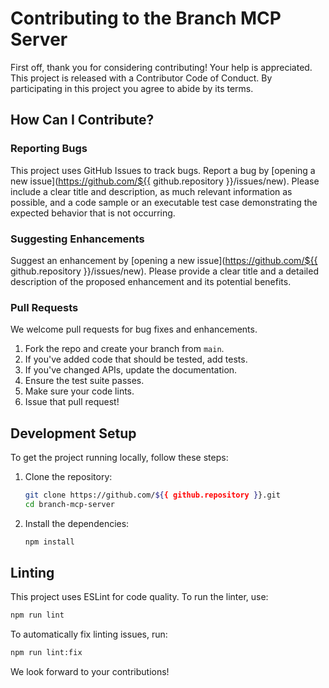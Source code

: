 # Contributing to the Branch MCP Server

First off, thank you for considering contributing! Your help is appreciated. This project is released with a Contributor Code of Conduct. By participating in this project you agree to abide by its terms.

## How Can I Contribute?

### Reporting Bugs

This project uses GitHub Issues to track bugs. Report a bug by [opening a new issue](https://github.com/${{ github.repository }}/issues/new). Please include a clear title and description, as much relevant information as possible, and a code sample or an executable test case demonstrating the expected behavior that is not occurring.

### Suggesting Enhancements

Suggest an enhancement by [opening a new issue](https://github.com/${{ github.repository }}/issues/new). Please provide a clear title and a detailed description of the proposed enhancement and its potential benefits.

### Pull Requests

We welcome pull requests for bug fixes and enhancements.

1.  Fork the repo and create your branch from `main`.
2.  If you've added code that should be tested, add tests.
3.  If you've changed APIs, update the documentation.
4.  Ensure the test suite passes.
5.  Make sure your code lints.
6.  Issue that pull request!

## Development Setup

To get the project running locally, follow these steps:

1.  Clone the repository:
    ```sh
    git clone https://github.com/${{ github.repository }}.git
    cd branch-mcp-server
    ```

2.  Install the dependencies:
    ```sh
    npm install
    ```

## Linting

This project uses ESLint for code quality. To run the linter, use:

```sh
npm run lint
```

To automatically fix linting issues, run:

```sh
npm run lint:fix
```

We look forward to your contributions!
